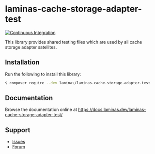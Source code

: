# laminas-cache-storage-adapter-test

[![Continuous Integration](https://github.com/laminas/laminas-cache-storage-adapter-test/actions/workflows/continuous-integration.yml/badge.svg)](https://github.com/laminas/laminas-cache-storage-adapter-test/actions/workflows/continuous-integration.yml)

This library provides shared testing files which are used by all cache storage adapter satellites. 

## Installation

Run the following to install this library:

```bash
$ composer require --dev laminas/laminas-cache-storage-adapter-test
```

## Documentation

Browse the documentation online at https://docs.laminas.dev/laminas-cache-storage-adapter-test/

## Support

* [Issues](https://github.com/laminas/laminas-cache-storage-adapter-test/issues/)
* [Forum](https://discourse.laminas.dev/)
